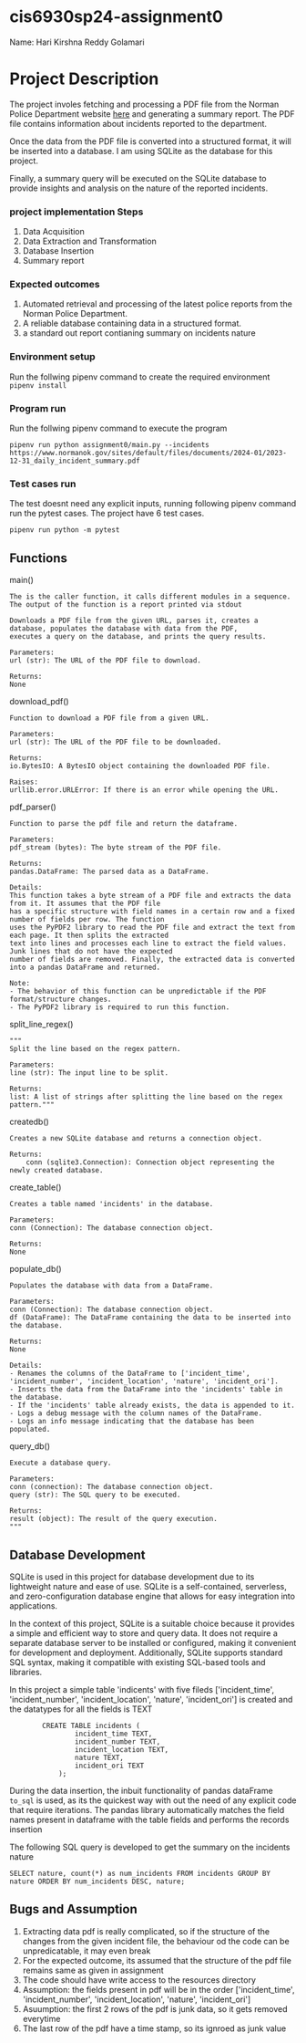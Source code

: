 # cis6930sp24-assignment0

Name: Hari Kirshna Reddy Golamari

# Project Description

The project involes fetching and processing a PDF file from the Norman Police Department website [here](https://www.normanok.gov/) and generating a summary report. The PDF file contains information about incidents reported to the department. 

Once the data from the PDF file is converted into a structured format, it will be inserted into a database. I am using SQLite as the database for this project. 

Finally, a summary query will be executed on the SQLite database to provide insights and analysis on the nature of the reported incidents.

### project implementation Steps

1. Data Acquisition
2. Data Extraction and Transformation
3. Database Insertion
4. Summary report

### Expected outcomes
1. Automated retrieval and processing of the latest police reports from the Norman Police Department.
2. A reliable database containing data in a structured format.
3. a standard out report contianing summary on incidents nature

### Environment setup
Run the follwing pipenv command to create the required environment
```pipenv install```

### Program run

Run the follwing pipenv command to execute the program

```pipenv run python assignment0/main.py --incidents https://www.normanok.gov/sites/default/files/documents/2024-01/2023-12-31_daily_incident_summary.pdf```
### Test cases run

The test doesnt need any explicit inputs, running following pipenv command run the pytest cases. The project have 6 test cases.

```pipenv run python -m pytest```

## Functions


main()
    
    The is the caller function, it calls different modules in a sequence. The output of the function is a report printed via stdout
    
    Downloads a PDF file from the given URL, parses it, creates a database, populates the database with data from the PDF,
    executes a query on the database, and prints the query results.

    Parameters:
    url (str): The URL of the PDF file to download.

    Returns:
    None

download_pdf()
    
    Function to download a PDF file from a given URL.

    Parameters:
    url (str): The URL of the PDF file to be downloaded.

    Returns:
    io.BytesIO: A BytesIO object containing the downloaded PDF file.

    Raises:
    urllib.error.URLError: If there is an error while opening the URL.

pdf_parser()

    Function to parse the pdf file and return the dataframe.

    Parameters:
    pdf_stream (bytes): The byte stream of the PDF file.

    Returns:
    pandas.DataFrame: The parsed data as a DataFrame.

    Details:
    This function takes a byte stream of a PDF file and extracts the data from it. It assumes that the PDF file
    has a specific structure with field names in a certain row and a fixed number of fields per row. The function
    uses the PyPDF2 library to read the PDF file and extract the text from each page. It then splits the extracted
    text into lines and processes each line to extract the field values. Junk lines that do not have the expected
    number of fields are removed. Finally, the extracted data is converted into a pandas DataFrame and returned.

    Note:
    - The behavior of this function can be unpredictable if the PDF format/structure changes.
    - The PyPDF2 library is required to run this function.


split_line_regex()

    """
    Split the line based on the regex pattern.

    Parameters:
    line (str): The input line to be split.

    Returns:
    list: A list of strings after splitting the line based on the regex pattern."""

createdb()
   
    Creates a new SQLite database and returns a connection object.

    Returns:
        conn (sqlite3.Connection): Connection object representing the newly created database.
    

create_table()
    
    Creates a table named 'incidents' in the database.

    Parameters:
    conn (Connection): The database connection object.

    Returns:
    None

populate_db()
    
    Populates the database with data from a DataFrame.

    Parameters:
    conn (Connection): The database connection object.
    df (DataFrame): The DataFrame containing the data to be inserted into the database.

    Returns:
    None

    Details:
    - Renames the columns of the DataFrame to ['incident_time', 'incident_number', 'incident_location', 'nature', 'incident_ori'].
    - Inserts the data from the DataFrame into the 'incidents' table in the database.
    - If the 'incidents' table already exists, the data is appended to it.
    - Logs a debug message with the column names of the DataFrame.
    - Logs an info message indicating that the database has been populated.

query_db()
    
    Execute a database query.

    Parameters:
    conn (connection): The database connection object.
    query (str): The SQL query to be executed.

    Returns:
    result (object): The result of the query execution.
    """

## Database Development

SQLite is used in this project for database development due to its lightweight nature and ease of use. 
SQLite is a self-contained, serverless, and zero-configuration database engine that allows for easy integration into applications. 

In the context of this project, SQLite is a suitable choice because it provides a simple and efficient way to store and query data. 
It does not require a separate database server to be installed or configured, making it convenient for development and deployment. 
Additionally, SQLite supports standard SQL syntax, making it compatible with existing SQL-based tools and libraries.

In this project a simple table 'indicents' with five fileds 
['incident_time', 'incident_number', 'incident_location', 'nature', 'incident_ori'] is created and the datatypes for all the fields is TEXT

```
        CREATE TABLE incidents (
                incident_time TEXT,
                incident_number TEXT,
                incident_location TEXT,
                nature TEXT,
                incident_ori TEXT
            );
```
During the data insertion, the inbuit functionality of pandas dataFrame ```to_sql``` is used, 
as its the quickest way with out the need of any explicit code that require iterations.
The pandas library automatically matches the field names present in dataframe with the table fields and performs the records insertion

The following SQL query is developed to get the summary on the incidents nature

```SELECT nature, count(*) as num_incidents FROM incidents GROUP BY nature ORDER BY num_incidents DESC, nature;```

## Bugs and Assumption

1. Extracting data pdf is really complicated, so if the structure of the changes from the given incident file, 
    the behaviour od the code can be unpredicatable, it may even break
2. For the expected outcome, its assumed that the structure of the pdf file remains same as given in assignment
3. The code should have write access to the resources directory
4. Assumption: the fields present in pdf will be in the order ['incident_time', 'incident_number', 'incident_location', 'nature', 'incident_ori']
5. Asuumption: the first 2 rows of the pdf is junk data, so it gets removed everytime
6. The last row of the pdf have a time stamp, so its ignroed as junk value



